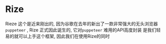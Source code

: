 # Rize
Rieze 这个是近来刚出的, 因为谷歌在去年的新出了一款非常强大的无头浏览器`puppeteer` , Rize 正式因此诞生的, 它对`puppeteer` 难用的API高度封装
是我们轻易的就可以上手这个框架, 因此我们在使用Rize的同时
